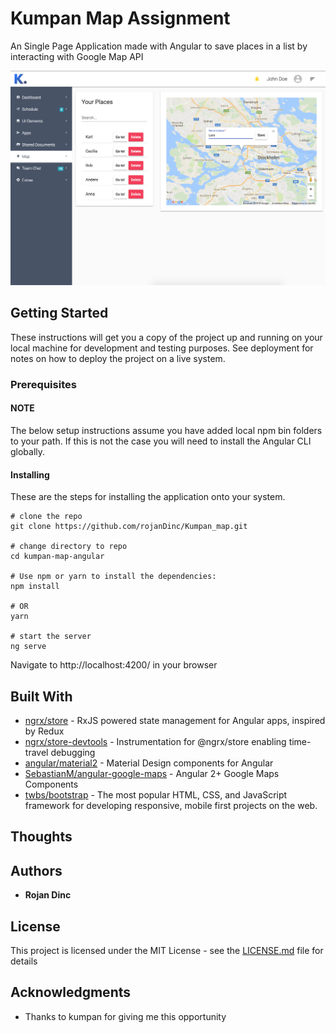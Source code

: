 # Kumpan Map Assignment

An Single Page Application made with Angular to save places in a list by interacting with Google Map API

![](header.png)

## Getting Started

These instructions will get you a copy of the project up and running on your local machine for development and testing purposes. See deployment for notes on how to deploy the project on a live system.

### Prerequisites

#### NOTE
The below setup instructions assume you have added local npm bin folders to your path. If this is not the case you will need to install the Angular CLI globally.

#### Installing

These are the steps for installing the application onto your system.

```
# clone the repo
git clone https://github.com/rojanDinc/Kumpan_map.git

# change directory to repo
cd kumpan-map-angular

# Use npm or yarn to install the dependencies:
npm install

# OR
yarn

# start the server
ng serve
```
Navigate to http://localhost:4200/ in your browser

## Built With

- [ngrx/store](https://github.com/ngrx/store) - RxJS powered state management for Angular apps, inspired by Redux
- [ngrx/store-devtools](https://github.com/ngrx/store-devtools) - Instrumentation for @ngrx/store enabling time-travel debugging
- [angular/material2](https://github.com/angular/material2) - Material Design components for Angular
- [SebastianM/angular-google-maps](https://github.com/SebastianM/angular-google-maps) - Angular 2+ Google Maps Components
- [twbs/bootstrap](https://github.com/twbs/bootstrap) - The most popular HTML, CSS, and JavaScript framework for developing responsive, mobile first projects on the web.

## Thoughts 



## Authors

* **Rojan Dinc**

## License

This project is licensed under the MIT License - see the [LICENSE.md](LICENSE.md) file for details

## Acknowledgments

* Thanks to kumpan for giving me this opportunity
